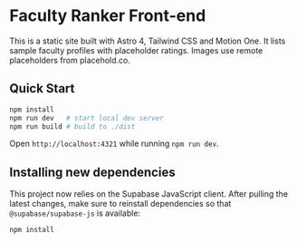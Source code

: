 # Faculty Ranker Front-end

This is a static site built with Astro 4, Tailwind CSS and Motion One. It lists sample faculty profiles with placeholder ratings. Images use remote placeholders from placehold.co.

## Quick Start

```bash
npm install
npm run dev   # start local dev server
npm run build # build to ./dist
```

Open `http://localhost:4321` while running `npm run dev`.

## Installing new dependencies

This project now relies on the Supabase JavaScript client. After pulling the
latest changes, make sure to reinstall dependencies so that `@supabase/supabase-js`
is available:

```bash
npm install
```
